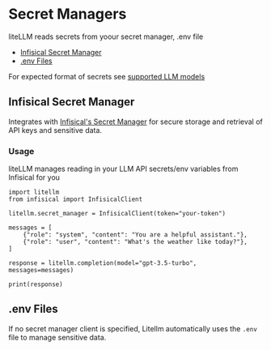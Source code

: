 # Secret Managers
liteLLM reads secrets from yoour secret manager, .env file 

- [Infisical Secret Manager](#infisical-secret-manager)
- [.env Files](#env-files)

For expected format of secrets see [supported LLM models](https://litellm.readthedocs.io/en/latest/supported)

## Infisical Secret Manager
Integrates with [Infisical's Secret Manager](https://infisical.com/) for secure storage and retrieval of API keys and sensitive data.

### Usage
liteLLM manages reading in your LLM API secrets/env variables from Infisical for you

```
import litellm
from infisical import InfisicalClient

litellm.secret_manager = InfisicalClient(token="your-token")

messages = [
    {"role": "system", "content": "You are a helpful assistant."},
    {"role": "user", "content": "What's the weather like today?"},
]

response = litellm.completion(model="gpt-3.5-turbo", messages=messages)

print(response)
```


## .env Files
If no secret manager client is specified, Litellm automatically uses the `.env` file to manage sensitive data.
